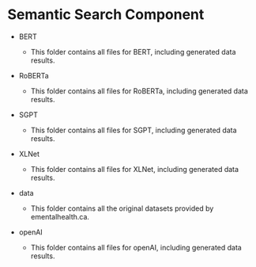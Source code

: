 # Semantic Search Component
* BERT
  * This folder contains all files for BERT, including generated data results.

* RoBERTa
    * This folder contains all files for RoBERTa, including generated data results.

* SGPT
    * This folder contains all files for SGPT, including generated data results.

* XLNet
    * This folder contains all files for XLNet, including generated data results.

* data
    * This folder contains all the original datasets provided by ementalhealth.ca.
 
* openAI
    * This folder contains all files for openAI, including generated data results.
